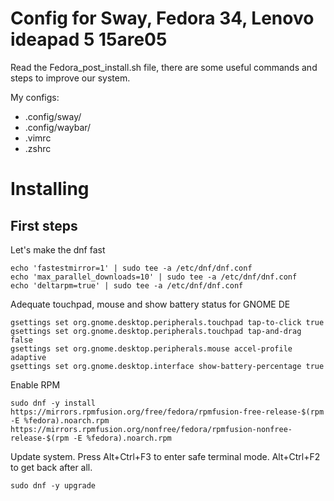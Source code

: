 # Config for Sway, Fedora 34, Lenovo ideapad 5 15are05

Read the Fedora_post_install.sh file, there are some useful commands and steps to improve our system.

My configs:
- .config/sway/
- .config/waybar/
- .vimrc
- .zshrc

# Installing
## First steps
Let's make the dnf fast
~~~
echo 'fastestmirror=1' | sudo tee -a /etc/dnf/dnf.conf
echo 'max_parallel_downloads=10' | sudo tee -a /etc/dnf/dnf.conf
echo 'deltarpm=true' | sudo tee -a /etc/dnf/dnf.conf
~~~
Adequate touchpad, mouse and show battery status for GNOME DE
~~~
gsettings set org.gnome.desktop.peripherals.touchpad tap-to-click true
gsettings set org.gnome.desktop.peripherals.touchpad tap-and-drag false
gsettings set org.gnome.desktop.peripherals.mouse accel-profile adaptive
gsettings set org.gnome.desktop.interface show-battery-percentage true
~~~
Enable RPM
~~~
sudo dnf -y install https://mirrors.rpmfusion.org/free/fedora/rpmfusion-free-release-$(rpm -E %fedora).noarch.rpm https://mirrors.rpmfusion.org/nonfree/fedora/rpmfusion-nonfree-release-$(rpm -E %fedora).noarch.rpm
~~~
Update system. Press Alt+Ctrl+F3 to enter safe terminal mode. Alt+Ctrl+F2 to get back after all. 
~~~
sudo dnf -y upgrade
~~~
